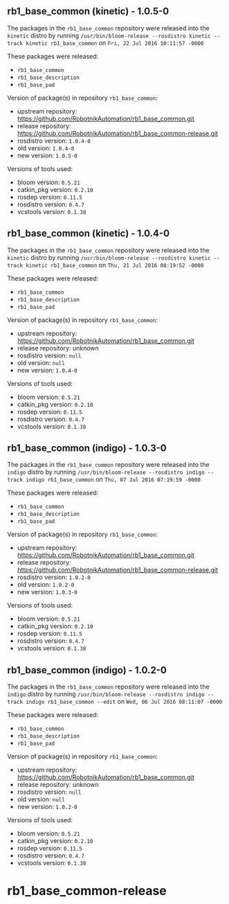 ## rb1_base_common (kinetic) - 1.0.5-0

The packages in the `rb1_base_common` repository were released into the `kinetic` distro by running `/usr/bin/bloom-release --rosdistro kinetic --track kinetic rb1_base_common` on `Fri, 22 Jul 2016 10:11:57 -0000`

These packages were released:
- `rb1_base_common`
- `rb1_base_description`
- `rb1_base_pad`

Version of package(s) in repository `rb1_base_common`:

- upstream repository: https://github.com/RobotnikAutomation/rb1_base_common.git
- release repository: https://github.com/RobotnikAutomation/rb1_base_common-release.git
- rosdistro version: `1.0.4-0`
- old version: `1.0.4-0`
- new version: `1.0.5-0`

Versions of tools used:

- bloom version: `0.5.21`
- catkin_pkg version: `0.2.10`
- rosdep version: `0.11.5`
- rosdistro version: `0.4.7`
- vcstools version: `0.1.38`


## rb1_base_common (kinetic) - 1.0.4-0

The packages in the `rb1_base_common` repository were released into the `kinetic` distro by running `/usr/bin/bloom-release --rosdistro kinetic --track kinetic rb1_base_common` on `Thu, 21 Jul 2016 08:19:52 -0000`

These packages were released:
- `rb1_base_common`
- `rb1_base_description`
- `rb1_base_pad`

Version of package(s) in repository `rb1_base_common`:

- upstream repository: https://github.com/RobotnikAutomation/rb1_base_common.git
- release repository: unknown
- rosdistro version: `null`
- old version: `null`
- new version: `1.0.4-0`

Versions of tools used:

- bloom version: `0.5.21`
- catkin_pkg version: `0.2.10`
- rosdep version: `0.11.5`
- rosdistro version: `0.4.7`
- vcstools version: `0.1.38`


## rb1_base_common (indigo) - 1.0.3-0

The packages in the `rb1_base_common` repository were released into the `indigo` distro by running `/usr/bin/bloom-release --rosdistro indigo --track indigo rb1_base_common` on `Thu, 07 Jul 2016 07:19:59 -0000`

These packages were released:
- `rb1_base_common`
- `rb1_base_description`
- `rb1_base_pad`

Version of package(s) in repository `rb1_base_common`:

- upstream repository: https://github.com/RobotnikAutomation/rb1_base_common.git
- release repository: https://github.com/RobotnikAutomation/rb1_base_common-release.git
- rosdistro version: `1.0.2-0`
- old version: `1.0.2-0`
- new version: `1.0.3-0`

Versions of tools used:

- bloom version: `0.5.21`
- catkin_pkg version: `0.2.10`
- rosdep version: `0.11.5`
- rosdistro version: `0.4.7`
- vcstools version: `0.1.38`


## rb1_base_common (indigo) - 1.0.2-0

The packages in the `rb1_base_common` repository were released into the `indigo` distro by running `/usr/bin/bloom-release --rosdistro indigo --track indigo rb1_base_common --edit` on `Wed, 06 Jul 2016 08:11:07 -0000`

These packages were released:
- `rb1_base_common`
- `rb1_base_description`
- `rb1_base_pad`

Version of package(s) in repository `rb1_base_common`:

- upstream repository: https://github.com/RobotnikAutomation/rb1_base_common.git
- release repository: unknown
- rosdistro version: `null`
- old version: `null`
- new version: `1.0.2-0`

Versions of tools used:

- bloom version: `0.5.21`
- catkin_pkg version: `0.2.10`
- rosdep version: `0.11.5`
- rosdistro version: `0.4.7`
- vcstools version: `0.1.38`


# rb1_base_common-release
